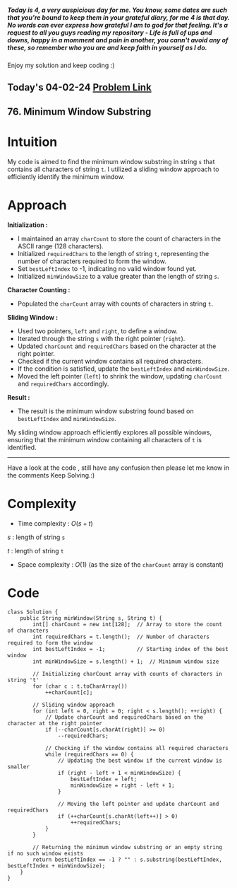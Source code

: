 ##### Today is 4, a very auspicious day for me. You know, some dates are such that you're bound to keep them in your grateful diary, for me 4 is that day. No words can ever express how grateful I am to god for that feeling. It's a request to all you guys reading my repository - Life is full of ups and downs, happy in a momment and pain in another, you cann't avoid any of these, so remember who you are and keep faith in yourself as I do.
Enjoy my solution and keep coding :)

## Today's 04-02-24 [Problem Link](https://leetcode.com/problems/minimum-window-substring/description/?envType=daily-question&envId=2024-02-04)
## 76. Minimum Window Substring

# Intuition
<!-- Describe your first thoughts on how to solve this problem. -->
My code is aimed to find the minimum window substring in string `s` that contains all characters of string `t`. I utilized a sliding window approach to efficiently identify the minimum window.

# Approach
<!-- Describe your approach to solving the problem. -->
**Initialization :**
   - I maintained an array `charCount` to store the count of characters in the ASCII range (128 characters).
   - Initialized `requiredChars` to the length of string `t`, representing the number of characters required to form the window.
   - Set `bestLeftIndex` to -1, indicating no valid window found yet.
   - Initialized `minWindowSize` to a value greater than the length of string `s`.

**Character Counting :**
   - Populated the `charCount` array with counts of characters in string `t`.

**Sliding Window :**
   - Used two pointers, `left` and `right`, to define a window.
   - Iterated through the string `s` with the right pointer (`right`).
   - Updated `charCount` and `requiredChars` based on the character at the right pointer.
   - Checked if the current window contains all required characters.
   - If the condition is satisfied, update the `bestLeftIndex` and `minWindowSize`.
   - Moved the left pointer (`left`) to shrink the window, updating `charCount` and `requiredChars` accordingly.

**Result :**
   - The result is the minimum window substring found based on `bestLeftIndex` and `minWindowSize`.

My sliding window approach efficiently explores all possible windows, ensuring that the minimum window containing all characters of `t` is identified.

---
Have a look at the code , still have any confusion then please let me know in the comments
Keep Solving.:)

# Complexity
- Time complexity : $O(s + t)$
<!-- Add your time complexity here, e.g. $$O(n)$$ -->
$s$ : length of string `s`

$t$ : length of string `t`
- Space complexity : $O(1)$ (as the size of the `charCount` array is constant)
<!-- Add your space complexity here, e.g. $$O(n)$$ -->

# Code
```
class Solution {
    public String minWindow(String s, String t) {
        int[] charCount = new int[128];  // Array to store the count of characters
        int requiredChars = t.length();  // Number of characters required to form the window
        int bestLeftIndex = -1;          // Starting index of the best window
        int minWindowSize = s.length() + 1;  // Minimum window size

        // Initializing charCount array with counts of characters in string 't'
        for (char c : t.toCharArray())
            ++charCount[c];

        // Sliding window approach
        for (int left = 0, right = 0; right < s.length(); ++right) {
            // Update charCount and requiredChars based on the character at the right pointer
            if (--charCount[s.charAt(right)] >= 0)
                --requiredChars;

            // Checking if the window contains all required characters
            while (requiredChars == 0) {
                // Updating the best window if the current window is smaller
                if (right - left + 1 < minWindowSize) {
                    bestLeftIndex = left;
                    minWindowSize = right - left + 1;
                }

                // Moving the left pointer and update charCount and requiredChars
                if (++charCount[s.charAt(left++)] > 0)
                    ++requiredChars;
            }
        }

        // Returning the minimum window substring or an empty string if no such window exists
        return bestLeftIndex == -1 ? "" : s.substring(bestLeftIndex, bestLeftIndex + minWindowSize);
    }
}

```
